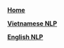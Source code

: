 [**Home**](https://github.com/magizbox/underthesea/wiki)

[**Vietnamese NLP**](https://github.com/magizbox/underthesea/Vietnamese-NLP-Tools)

[**English NLP**](https://github.com/magizbox/underthesea/wiki/English-NLP-Tools)

